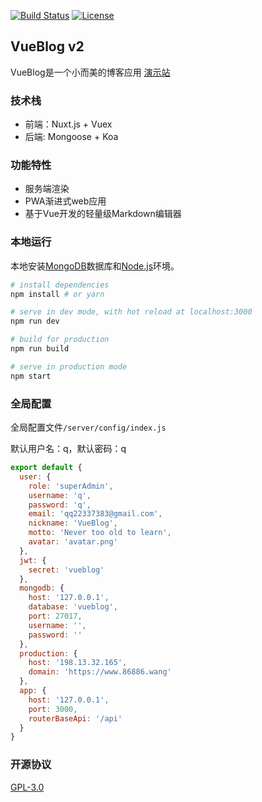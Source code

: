 <a href="https://travis-ci.org/wmui/vueblog"><img src="https://travis-ci.org/wmui/vueblog.svg?branch=master" alt="Build Status"></a>
<a href="https://github.com/wmui/vueblog"><img src="https://img.shields.io/badge/license-AGPL-blue.svg" alt="License"></a>

## VueBlog v2

VueBlog是一个小而美的博客应用 [演示站](http://www.86886.wang)  

### 技术栈

- 前端：Nuxt.js + Vuex
- 后端: Mongoose + Koa

### 功能特性

- 服务端渲染
- PWA渐进式web应用
- 基于Vue开发的轻量级Markdown编辑器

### 本地运行

本地安装[MongoDB](https://www.mongodb.com/download-center?jmp=nav#community)数据库和[Node.js](https://nodejs.org/en/)环境。

``` bash
# install dependencies
npm install # or yarn

# serve in dev mode, with hot reload at localhost:3000
npm run dev

# build for production
npm run build

# serve in production mode
npm start
```

### 全局配置

全局配置文件`/server/config/index.js`

默认用户名：q，默认密码：q  

```javascript
export default {
  user: {
    role: 'superAdmin',
    username: 'q',
    password: 'q',
    email: 'qq22337383@gmail.com',
    nickname: 'VueBlog',
    motto: 'Never too old to learn',
    avatar: 'avatar.png'
  },
  jwt: {
    secret: 'vueblog'
  },
  mongodb: {
    host: '127.0.0.1',
    database: 'vueblog',
    port: 27017,
    username: '',
    password: ''
  },
  production: {
    host: '198.13.32.165',
    domain: 'https://www.86886.wang'
  },
  app: {
    host: '127.0.0.1',
    port: 3000,
    routerBaseApi: '/api'
  }
}
```

### 开源协议

[GPL-3.0](https://choosealicense.com/licenses/gpl-3.0/)  
